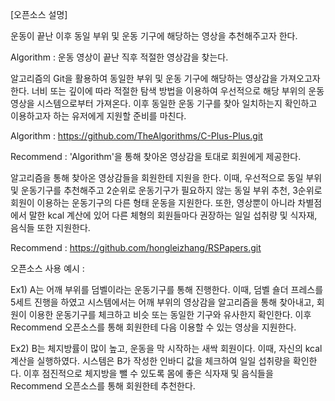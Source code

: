 [오픈소스 설명]

운동이 끝난 이후 동일 부위 및 운동 기구에 해당하는 영상을 추천해주고자 한다.

Algorithm : 운동 영상이 끝난 직후 적절한 영상감을 찾는다.

알고리즘의 Git을 활용하여 동일한 부위 및 운동 기구에 해당하는 영상감을 가져오고자 한다.
너비 또는 깊이에 따라 적절한 탐색 방법을 이용하여 우선적으로 해당 부위의 운동 영상을 시스템으로부터
가져온다. 이후 동일한 운동 기구를 찾아 일치하는지 확인하고 이용하고자 하는 유저에게 지원할 준비를 마친다.

Algorithm : https://github.com/TheAlgorithms/C-Plus-Plus.git


Recommend : 'Algorithm'을 통해 찾아온 영상감을 토대로 회원에게 제공한다.

알고리즘을 통해 찾아온 영상감들을 회원한테 지원을 한다. 이때, 우선적으로 동일 부위 및 운동기구를
추천해주고 2순위로 운동기구가 필요하지 않는 동일 부위 추천, 3순위로 회원이 이용하는 운동기구의
다른 형태 운동을 지원한다. 또한, 영상뿐이 아니라 차별점에서 말한 kcal 계산에 있어 다른 체형의
회원들마다 권장하는 일일 섭취량 및 식자재, 음식들 또한 지원한다.

Recommend : https://github.com/hongleizhang/RSPapers.git


오픈소스 사용 예시 :

Ex1) A는 어깨 부위를 덤벨이라는 운동기구를 통해 진행한다.
이때, 덤벨 숄더 프레스를 5세트 진행을 하였고 시스템에서는 어깨 부위의 영상감을 알고리즘을 통해
찾아내고, 회원이 이용한 운동기구를 체크하고 비슷 또는 동일한 기구와 유사한지 확인한다.
이후 Recommend 오픈소스를 통해 회원한테 다음 이용할 수 있는 영상을 지원한다.

Ex2) B는 체지방률이 많이 높고, 운동을 막 시작하는 새싹 회원이다. 이때, 자신의 kcal 계산을 실행하였다.
시스템은 B가 작성한 인바디 값을 체크하여 일일 섭취량을 확인한다. 이후 점진적으로 체지방을 뺄 수 있도록
몸에 좋은 식자재 및 음식들을 Recommend 오픈소스를 통해 회원한테 추천한다.
